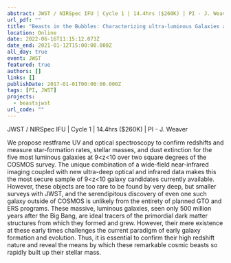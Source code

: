 ```yaml
---
abstract: JWST / NIRSpec IFU | Cycle 1 | 14.4hrs ($260K) | PI - J. Weaver
url_pdf: ""
title: "Beasts in the Bubbles: Characterizing ultra-luminous Galaxies at Cosmic Dawn"
location: Online
date: 2022-06-16T11:15:12.073Z
date_end: 2021-01-12T15:00:00.000Z
all_day: true
event: JWST
featured: true
authors: []
links: []
publishDate: 2017-01-01T00:00:00.000Z
tags: [PI, JWST]
projects:
  - beastsjwst
url_code: ""
---
```

JWST / NIRSpec IFU | Cycle 1 | 14.4hrs ($260K) | PI - J. Weaver

We propose restframe UV and optical spectroscopy to confirm redshifts and measure star-formation rates, stellar masses, and dust extinction for the five most luminous
galaxies at 9<z<10 over two square degrees of the COSMOS survey. The unique combination of a wide-field near-infrared imaging coupled with new ultra-deep optical
and infrared data makes this the most secure sample of 9<z<10 galaxy candidates currently available. However, these objects are too rare to be found by very deep,
but smaller surveys with JWST, and the serendipitous discovery of even one such galaxy outside of COSMOS is unlikely from the entirety of planned GTO and ERS
programs. These massive, luminous galaxies, seen only 500 million years after the Big Bang, are ideal tracers of the primordial dark matter structures from which they
formed and grew. However, their mere existence at these early times challenges the current paradigm of early galaxy formation and evolution. Thus, it is essential to
confirm their high redshift nature and reveal the means by which these remarkable cosmic beasts so rapidly built up their stellar mass.